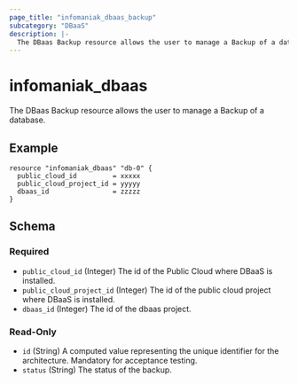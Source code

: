 ```yaml
---
page_title: "infomaniak_dbaas_backup"
subcategory: "DBaaS"
description: |-
  The DBaas Backup resource allows the user to manage a Backup of a database.
---
```


# infomaniak_dbaas

The DBaas Backup resource allows the user to manage a Backup of a database.

## Example

```hcl
resource "infomaniak_dbaas" "db-0" {
  public_cloud_id         = xxxxx
  public_cloud_project_id = yyyyy
  dbaas_id                = zzzzz
}
```

## Schema

### Required

- `public_cloud_id` (Integer) The id of the Public Cloud where DBaaS is installed.
- `public_cloud_project_id` (Integer) The id of the public cloud project where DBaaS is installed.
- `dbaas_id` (Integer) The id of the dbaas project.

### Read-Only

- `id` (String) A computed value representing the unique identifier for the architecture. Mandatory for acceptance testing.
- `status` (String) The status of the backup.
